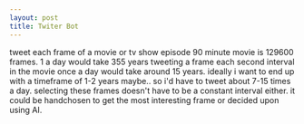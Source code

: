 ```yaml
---
layout: post
title: Twiter Bot
---
```


tweet each frame of a movie or tv show episode
90 minute movie is 129600 frames. 1 a day would take 355 years
tweeting a frame each second interval in the movie once a day would take around 15 years.
ideally i want to end up with a timeframe of 1-2 years maybe..
so i'd have to tweet about 7-15 times a day.
selecting these frames doesn't have to be a constant interval either. it could be handchosen to get the most interesting frame or decided upon using AI.
